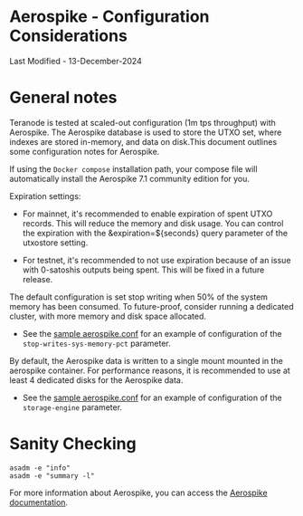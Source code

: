 # Aerospike - Configuration Considerations

Last Modified - 13-December-2024

# General notes

Teranode is tested at scaled-out configuration (1m tps throughput) with Aerospike. The Aerospike database is used to store the UTXO set, where indexes are stored in-memory, and data on disk.This document outlines some configuration notes for Aerospike.

If using the `Docker compose` installation path, your compose file will automatically install the Aerospike 7.1 community edition for you.

Expiration settings:

* For mainnet, it's recommended to enable expiration of spent UTXO records. This will reduce the memory and disk usage. You can control the expiration with the &expiration=${seconds} query parameter of the utxostore setting.

* For testnet, it's recommended to not use expiration because of an issue with 0-satoshis outputs being spent. This will be fixed in a future release.

The default configuration is set stop writing when 50% of the system memory has been consumed. To future-proof, consider running a dedicated cluster, with more memory and disk space allocated.

* See the [sample aerospike.conf](https://github.com/bitcoin-sv/teranode-public/blob/master/docker/base/aerospike.conf) for an example of configuration of the `stop-writes-sys-memory-pct` parameter.

By default, the Aerospike data is written to a single mount mounted in the aerospike container. For performance reasons, it is recommended to use at least 4 dedicated disks for the Aerospike data.

* See the [sample aerospike.conf](https://github.com/bitcoin-sv/teranode-public/blob/master/docker/base/aerospike.conf) for an example of configuration of the `storage-engine` parameter.

# Sanity Checking

```
asadm -e "info"
asadm -e "summary -l"
```

For more information about Aerospike, you can access the [Aerospike documentation](https://www.aerospike.com/docs).
